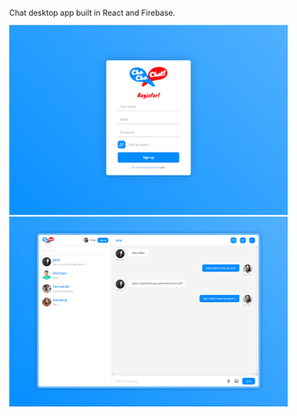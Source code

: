 Chat desktop app built in React and Firebase.

<img src="./chat-1.png" alt="Chat register page">
<br>
<img src="./chat-2.png" alt="Chat UI">
